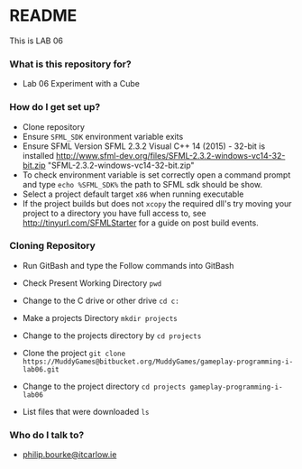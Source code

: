 # README #

This is LAB 06

### What is this repository for? ###

* Lab 06 Experiment with a Cube

### How do I get set up? ###

* Clone repository
* Ensure `SFML_SDK` environment variable exits
* Ensure SFML Version SFML 2.3.2 Visual C++ 14 (2015) - 32-bit is installed 
http://www.sfml-dev.org/files/SFML-2.3.2-windows-vc14-32-bit.zip "SFML-2.3.2-windows-vc14-32-bit.zip"
* To check environment variable is set correctly open a command prompt and type `echo %SFML_SDK%` the path to SFML sdk should be show.
* Select a project default target `x86` when running executable
* If the project builds but does not `xcopy` the required dll's try moving your project to a directory you have full access to, see http://tinyurl.com/SFMLStarter for a guide on post build events.

### Cloning Repository ###
* Run GitBash and type the Follow commands into GitBash

* Check Present Working Directory `pwd`

* Change to the C drive or other drive `cd c:`

* Make a projects Directory `mkdir projects`

* Change to the projects directory by `cd projects`

* Clone the project `git clone https://MuddyGames@bitbucket.org/MuddyGames/gameplay-programming-i-lab06.git`

* Change to the project directory `cd projects gameplay-programming-i-lab06`

* List files that were downloaded `ls`

### Who do I talk to? ###

* philip.bourke@itcarlow.ie